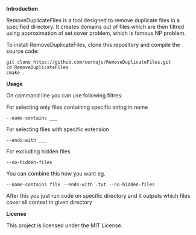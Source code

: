 

**Introduction**

RemoveDuplicateFiles is a tool designed to remove duplicate files in a specified directory. It creates domains out of files which are then filtred using approximation of set cover problem, which is famous NP problem.

To install RemoveDuplicateFiles, clone this repository and compile the source code:

```
git clone https://github.com/cernajs/RemoveDuplicateFiles.git
cd RemoveDuplicateFiles
cmake .
```

**Usage**

On command line you can use following filtres:

For selecting only files containing specific string in name
```
--name-contains ___ 
```
For selecting files with specific extension

```
--ends-with ___
```
For excluding hidden files

```
--no-hidden-files
```

You can combine this how you want eg.
```
--name-contains file --ends-with .txt --no-hidden-files
```

After this you just run code on specific directory and it outputs which files cover all context in given directory


**License**

This project is licensed under the MIT License.
